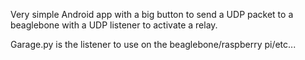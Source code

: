Very simple Android app with a big button to send a UDP packet to a beaglebone with a UDP listener to activate a relay.

Garage.py is the listener to use on the beaglebone/raspberry pi/etc...
